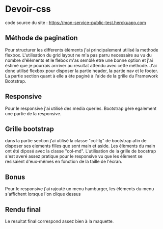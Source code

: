 # Devoir-css
code source du site : https://mon-service-public-test.herokuapp.com
## Méthode de pagination
Pour structurer les differents élèments j'ai principalement utilisé la methode flexbox. L'utilisation du grid layout ne m'a pas parru necessaire au vu du nombre d'élèments et le flebox m'as semblé etre une bonne option et j'ai éstimé que je pourrais arrriver au resultat attendu avec cette méthode. J'ai donc utilisé flexbox pour disposer la partie header, la partie nav et le footer. La partie section quant à elle a éte paginé à l'aide de la grille du Framework Bootstrap.
## Responsive 
Pour le responsive j'ai utilisé des media queries. Bootstrap gére egalement une partie de la responsive.

## Grille bootstrap
dans la partie section j'ai utilisé la classe "col-lg" de bootstrap afin de disposer ses elements filles que sont main et aside. Les élèments du main ont été diposé avec la classe "col-md". L'utilisation de la grille de boostrap s'est averé assez pratique pour le responsive vu que les élèment se resisaient d'eux-mêmes en fonction de la taille de l'écran.
## Bonus
Pour le responsive j'ai rajouté un menu hamburger, les élèments du menu s'affichent lorsque l'on clique dessus
## Rendu final
Le resultat final correspond assez bien à la maquette.
